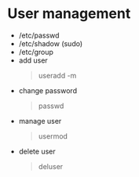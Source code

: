 # User management
- /etc/passwd
- /etc/shadow (sudo)
- /etc/group
- add user
  > useradd -m 
- change password
  > passwd
- manage user
  > usermod
- delete user
  > deluser